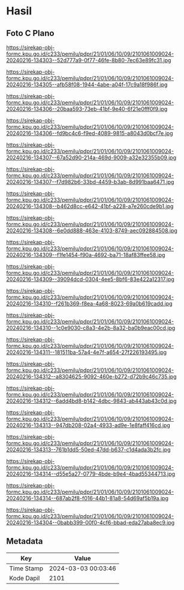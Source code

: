 # Hasil

## Foto C Plano

https://sirekap-obj-formc.kpu.go.id/c233/pemilu/pdpr/21/01/06/10/09/2101061009024-20240216-134303--52d777a9-0f77-46fe-8b80-7ec63e89fc31.jpg

https://sirekap-obj-formc.kpu.go.id/c233/pemilu/pdpr/21/01/06/10/09/2101061009024-20240216-134305--afb58f08-1944-4abe-a04f-17c9a18f986f.jpg

https://sirekap-obj-formc.kpu.go.id/c233/pemilu/pdpr/21/01/06/10/09/2101061009024-20240216-134306--20baa593-73eb-41bf-9e40-6f21e0fff0f9.jpg

https://sirekap-obj-formc.kpu.go.id/c233/pemilu/pdpr/21/01/06/10/09/2101061009024-20240216-134306--fd9bc4c6-f9ed-4089-9815-a8043d0bcf7e.jpg

https://sirekap-obj-formc.kpu.go.id/c233/pemilu/pdpr/21/01/06/10/09/2101061009024-20240216-134307--67a52d90-214a-469d-9009-a32e32355b09.jpg

https://sirekap-obj-formc.kpu.go.id/c233/pemilu/pdpr/21/01/06/10/09/2101061009024-20240216-134307--f7d982b6-33bd-4459-b3ab-8d991baa6471.jpg

https://sirekap-obj-formc.kpu.go.id/c233/pemilu/pdpr/21/01/06/10/09/2101061009024-20240216-134308--b462d8cc-e642-41bf-a228-a7e260cde9b1.jpg

https://sirekap-obj-formc.kpu.go.id/c233/pemilu/pdpr/21/01/06/10/09/2101061009024-20240216-134308--6e0dd888-463e-4103-8749-aec092884508.jpg

https://sirekap-obj-formc.kpu.go.id/c233/pemilu/pdpr/21/01/06/10/09/2101061009024-20240216-134309--f1fe1454-f90a-4692-ba71-18af83ffee58.jpg

https://sirekap-obj-formc.kpu.go.id/c233/pemilu/pdpr/21/01/06/10/09/2101061009024-20240216-134309--39094dcd-0304-4ee5-8bf6-83e422a12317.jpg

https://sirekap-obj-formc.kpu.go.id/c233/pemilu/pdpr/21/01/06/10/09/2101061009024-20240216-134310--f261b369-f8ea-4a68-8023-69a0b619cadd.jpg

https://sirekap-obj-formc.kpu.go.id/c233/pemilu/pdpr/21/01/06/10/09/2101061009024-20240216-134310--1c0e9030-c8a3-4e2b-8a32-ba0b9eac00cd.jpg

https://sirekap-obj-formc.kpu.go.id/c233/pemilu/pdpr/21/01/06/10/09/2101061009024-20240216-134311--181511ba-57a4-4e7f-a654-27f226193495.jpg

https://sirekap-obj-formc.kpu.go.id/c233/pemilu/pdpr/21/01/06/10/09/2101061009024-20240216-134312--a8304625-9092-460e-b272-d72b9c46c735.jpg

https://sirekap-obj-formc.kpu.go.id/c233/pemilu/pdpr/21/01/06/10/09/2101061009024-20240216-134312--6add4bd8-b142-4dbc-9843-ab443ab43c0d.jpg

https://sirekap-obj-formc.kpu.go.id/c233/pemilu/pdpr/21/01/06/10/09/2101061009024-20240216-134313--947db208-02a4-4933-ad9e-1e8faff416cd.jpg

https://sirekap-obj-formc.kpu.go.id/c233/pemilu/pdpr/21/01/06/10/09/2101061009024-20240216-134313--761b1dd5-50ed-47dd-b637-c1d4ada3b2fc.jpg

https://sirekap-obj-formc.kpu.go.id/c233/pemilu/pdpr/21/01/06/10/09/2101061009024-20240216-134314--d55e5a27-0779-4bde-b9e4-4bad55344713.jpg

https://sirekap-obj-formc.kpu.go.id/c233/pemilu/pdpr/21/01/06/10/09/2101061009024-20240216-134314--687ab2f8-f016-44b1-81a8-54d69af5b19a.jpg

https://sirekap-obj-formc.kpu.go.id/c233/pemilu/pdpr/21/01/06/10/09/2101061009024-20240216-134304--0babb399-00f0-4cf6-bbad-eda27aba8ec9.jpg


## Metadata

| Key        | Value               |
| ---------- | ------------------- |
| Time Stamp | 2024-03-03 00:03:46 |
| Kode Dapil | 2101                |



